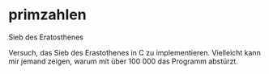 # primzahlen
Sieb des Eratosthenes

Versuch, das Sieb des Erastothenes in C zu implementieren.
Vielleicht kann mir jemand zeigen, warum mit über 100 000
das Programm abstürzt.
